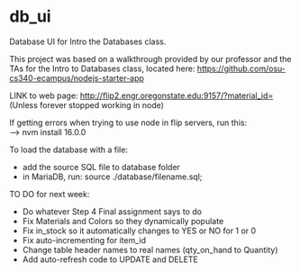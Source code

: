 # db_ui

Database UI for Intro the Databases class. <br>

This project was based on a walkthrough provided by our professor and the TAs for the Intro to Databases class, located here: https://github.com/osu-cs340-ecampus/nodejs-starter-app <br>

LINK to web page: http://flip2.engr.oregonstate.edu:9157/?material_id= <br>
(Unless forever stopped working in node)<br>
 
If getting errors when trying to use node in flip servers, run this: <br>
 --> nvm install 16.0.0 

To load the database with a file: <br>
 - add the source SQL file to database folder <br>
 - in MariaDB, run: source ./database/filename.sql;

TO DO for next week: <br>
- Do whatever Step 4 Final assignment says to do <br>
- Fix Materials and Colors so they dynamically populate <br>
- Fix in_stock so it automatically changes to YES or NO for 1 or 0 <br>
- Fix auto-incrementing for item_id <br>
- Change table header names to real names (qty_on_hand to Quantity) <br>
- Add auto-refresh code to UPDATE and DELETE <br>
